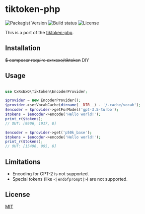 # tiktoken-php

![Packagist Version](https://img.shields.io/packagist/v/cxrxexo/tiktoken)
![Build status](https://img.shields.io/github/actions/workflow/status/cxrxexo/tiktoken-php-7.4/ci.yml?branch=master)
![License](https://img.shields.io/github/license/cxrxexo/tiktoken-php-7.4)

This is a port of the [tiktoken-php](https://github.com/yethee/tiktoken-php).

## Installation

<del>$ composer require cxrxexo/tiktoken</del> DIY

## Usage

```php

use CxRxExO\Tiktoken\EncoderProvider;

$provider = new EncoderProvider();
$provider->setVocabCache(dirname(__DIR__) . '/.cache/vocab');
$encoder = $provider->getForModel('gpt-3.5-turbo');
$tokens = $encoder->encode('Hello world!');
print_r($tokens);
// OUT: [9906, 1917, 0]

$encoder = $provider->get('p50k_base');
$tokens = $encoder->encode('Hello world!');
print_r($tokens);
// OUT: [15496, 995, 0]
```

## Limitations

* Encoding for GPT-2 is not supported.
* Special tokens (like `<|endofprompt|>`) are not supported.

## License

[MIT](./LICENSE)

